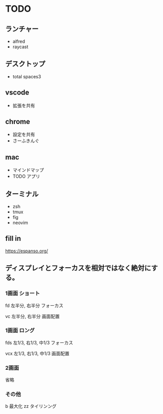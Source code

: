 # TODO

## ランチャー

- alfred
- raycast

## デスクトップ

- total spaces3

## vscode

- 拡張を共有

## chrome

- 設定を共有
- さーふきんぐ

## mac

- マインドマップ
- TODO アプリ

## ターミナル

- zsh
- tmux
- fig
- neovim

## fill in

https://espanso.org/

## ディスプレイとフォーカスを相対ではなく絶対にする。

### 1画面 ショート

fd 左半分, 右半分 フォーカス

vc 左半分, 右半分 画面配置

### 1画面 ロング

fds 左1/3, 右1/3, 中1/3 フォーカス

vcx 左1/3, 右1/3, 中1/3 画面配置

### 2画面

省略

### その他

b 最大化 zz タイリンング
